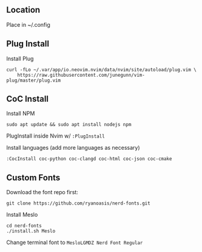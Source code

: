 ## Location
Place in ~/.config

## Plug Install
Install Plug
```
curl -fLo ~/.var/app/io.neovim.nvim/data/nvim/site/autoload/plug.vim \
    https://raw.githubusercontent.com/junegunn/vim-plug/master/plug.vim
```

## CoC Install
Install NPM
```
sudo apt update && sudo apt install nodejs npm
```

PlugInstall inside Nvim w/ `:PlugInstall`

Install languages (add more languages as necessary)
```
:CocInstall coc-python coc-clangd coc-html coc-json coc-cmake
```

## Custom Fonts
Download the font repo first:
```
git clone https://github.com/ryanoasis/nerd-fonts.git
```

Install Meslo
```
cd nerd-fonts
./install.sh Meslo
```

Change terminal font to `MesloLGMDZ Nerd Font Regular`
